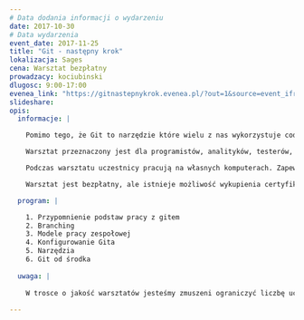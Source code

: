 ```yaml
---
# Data dodania informacji o wydarzeniu
date: 2017-10-30
# Data wydarzenia
event_date: 2017-11-25
title: "Git - następny krok"
lokalizacja: Sages
cena: Warsztat bezpłatny
prowadzacy: kociubinski
dlugosc: 9:00-17:00
evenea_link: "https://gitnastepnykrok.evenea.pl/?out=1&source=event_iframe"
slideshare:
opis:
  informacje: |

    Pomimo tego, że Git to narzędzie które wielu z nas wykorzystuje codziennie, to zazwyczaj znamy je tylko w stopniu podstawoym. Jeżeli nie miałeś/aś wcześniej okazji wykorzystać Git-a w bardziej skomplikowanym scenariuszu pracy zespołowej, trafiłeś/aś w środowisko gdzie Git jest używany, ale nigdy nie udało ci się wyjść poza najprostsze przypadki użycia, albo po prostu chciałbyś/aś się dowiedzieć jakie są zalety zdecentralizowanej natury Git-a, to ten warsztat jest właśnie dla Ciebie!

    Warsztat przeznaczony jest dla programistów, analityków, testerów, oraz innych osób chcących w maksymalnym stopniu wykorzystać możliwości oferowane przez system kontroli wersji Git. Uczestnicy warsztatów nauczą się poprawnie konfigurować oraz wykorzystywać Git-a oraz jego narzędzia w swojej codziennej pracy. Uczestnicy poznają różne modele pracy zespołowej. Omówiona zostanie bardziej zaawansowana konfiguracja oraz zestaw przydatnych narzędzi, które wspomagają wykonywanie operacji na repozytorium Git-a. Uczetnicy będę mieli też okazję dowiedzieć się w ogólnym zarysie, jak Git funkcjonuje od środka.

    Podczas warsztatu uczestnicy pracują na własnych komputerach. Zapewniamy lunch dla uczestników oraz dostęp do kawy i herbaty.

    Warsztat jest bezpłatny, ale istnieje możliwość wykupienia certyfikatu ukończenia warsztatu. Jeśli chciałbyś taki certyfikat otrzymać, uzupełnij odpowiednie pola w formularzu rejetsracjyjnym. 

  program: |

    1. Przypomnienie podstaw pracy z gitem
    2. Branching
    3. Modele pracy zespołowej
    4. Konfigurowanie Gita
    5. Narzędzia
    6. Git od środka
  
  uwaga: |
 
    W trosce o jakość warsztatów jesteśmy zmuszeni ograniczyć liczbę uczestników. **Kwalifikacja odbywa się na podstawie odpowiedzi udzielonych w formularzu zgłoszeniowym oraz - w dalszym kroku - kolejności zgłoszeń.** Potwierdzenie udziału w warsztatach wraz z instrukcją przygotowania środowiska otrzymasz najpóźniej na 7 dni przed planowaną datą wydarzenia.
 
---
```

